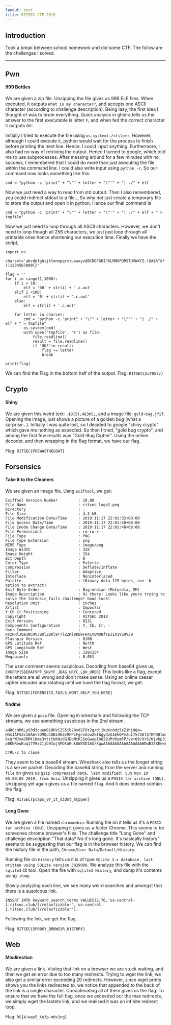 ```yaml
---
layout: post
title: RITSEC CTF 2019
---
```


Introduction
------

Took a break between school homework and did some CTF. The follow are the challenges I solved. 

---

Pwn
------
#### 999 Bottles

We are given a zip file. Unzipping the file gives us 999 ELF files. When executed, it outputs `What is my character?`, and accepts one ASCII character (according to challenge description). Being lazy, the first idea I thought of was to brute everything. Quick analysis in ghidra tells us the answer to the first executable is letter `F`, and when fed the correct character it outputs `OK!`. 

Initially I tried to execute the file using `os.system(./<file>)`. However, although I could execute it, python would wait for the process to finish before printing the next line. Hence, I could input anything. Furthermore, I also had no way of retriving the output. Hence I turned to google, which told me to use subprocesses. After messing around for a few minutes with no success, I remembered that I could do more than just executing the file within the command line. I could also write input using `python -c`. So our command now looks something like this: 

```
cmd = "python -c 'print" + "\"" + letter + "\"'" + "| ./" + elf
```

Now we just need a way to read from std output. Then I also remembered, you could redirect stdout to a file... So why not just create a temporary file to store the output and open it in python. Hence our final command is 

```
cmd = "python -c 'print" + "\"" + letter + "\"'" + "| ./" + elf + " > tmpfile"
```

Now we just need to loop through all ASCII characters. However, we don't need to loop though all 256 characters, we just just loop through all printable ones hence shortening our execution time. Finally we have the script, 

```
import os

charset='abcdefghijklmnopqrstuvwxyzABCDEFGHIJKLMNOPQRSTUVWXYZ.!@#$%^&*()1234567890{}'

flag = ''
for i in range(1,1000):
	if i < 10:
		elf = '00' + str(i) + '.c.out'
	elif i <100:
		elf = '0' + str(i) + '.c.out'
	else:
		elf = str(i) + '.c.out'

	for letter in charset:
		cmd = "python -c 'print" + "\"" + letter + "\"'" + "| ./" + elf + " > tmpfile"
		os.system(cmd)
		with open('tmpfile', 'r') as file:
			file.readline()
			result = file.readline()
			if 'OK!'in result:
				flag += letter
				break

print(flag)
```

We can find the Flag in the bottom half of the output. 
Flag: `RITSEC{AuT057v}`



Crypto
------
#### Shiny

We are given this weird text: `.‡8]5);483‡5;`, and a image file: `gold-bug.jfif`. Opening the image, just shows a picture of a golden bug (what a surprise...). Initially I was quite lost, so I decided to google "shiny crypto" which gave me nothing as expected. So then I tried, "gold bug crypto", and among the first few results was "Gold-Bug Cipher". Using the online decoder, and then wrapping in the flag format, we have our flag. 

Flag: `RITSEC{POEWASTHEGOAT}`



Forsensics
------
#### Take it to the Cleaners

We are given an image file. Usng `exiftool`, we get:

```
ExifTool Version Number         : 10.80
File Name                       : ritsec_logo2.png
Directory                       : .
File Size                       : 4.3 kB
File Modification Date/Time     : 2019:11:17 22:01:32+08:00
File Access Date/Time           : 2019:11:17 22:01:50+08:00
File Inode Change Date/Time     : 2019:11:17 22:01:48+08:00
File Permissions                : rw-rw-r--
File Type                       : PNG
File Type Extension             : png
MIME Type                       : image/png
Image Width                     : 328
Image Height                    : 154
Bit Depth                       : 8
Color Type                      : Palette
Compression                     : Deflate/Inflate
Filter                          : Adaptive
Interlace                       : Noninterlaced
Palette                         : (Binary data 129 bytes, use -b option to extract)
Exif Byte Order                 : Big-endian (Motorola, MM)
Image Description               : Hi there! Looks like youre trying to solve the forensic_fails challenge! Good luck!
Resolution Unit                 : inches
Artist                          : Impos73r
Y Cb Cr Positioning             : Centered
Copyright                       : RITSEC 2018
Exif Version                    : 0231
Components Configuration        : Y, Cb, Cr, -
User Comment                    : RVZHRlJQe1NCRVJBRlZQRl9TTlZZRl9KQkFHX1VSWUNfTEJIX1VSRVJ9
Flashpix Version                : 0100
GPS Latitude Ref                : North
GPS Longitude Ref               : West
Image Size                      : 328x154
Megapixels                      : 0.051
```

The user comment seems suspicious. Decoding from base64 gives us, `EVGFRP{SBERAFVPF_SNVYF_JBAG_URYC_LBH_URER}` This looks like a flag, except the letters are all wrong and don't make sense. Using an online caesar cipher decoder and rotating until we have the flag format, we get:

Flag: `RITSEC{FORENSICS_FAILS_WONT_HELP_YOU_HERE}`




#### findme

We are given a `pcap` file. Opening in wireshark and following the TCP streams, we see something suspicous in the 2nd stream. 

```
aHR0cHM6Ly93d3cueW91dHViZS5jb20vd2F0Y2g/dj1kUXc0dzlXZ1hjUQo=
H4sIAFSZx10AA+3OMQuCQBiH8Zv9FPcFgrvUcw2kIWgydzG1EkQPvZui757S0lSTRPD8lmd43+F/
6cqrWJmaGRMt1Ums3vtitkKHsdGJDqNtKJSeGwup1h628JMrRymFP/ve+Q9/X+5/Kjvkp316t1Vp
p0KNReuKuq17V9x21jb9IwjSPDtuKukGWXXD1AS/XgwAAAAAAAAAAAAAAAAAWDwB38XEewAoAAA=

CTRL-c to close
```

They seem to be a base64 stream. Wireshark also tells us the longer string is a server packet. Decoding the base64 string from the server and running `file` on gives us `gzip compressed data, last modified: Sun Nov 10 05:00:04 2019, from Unix`. Unzipping it gives us a `POSIX tar archive (GNU)`. Unzipping yet again gives us a file named `flag`. And it does indeed contain the flag. 

Flag: `RITSEC{pcaps_0r_it_didnt_h@ppen}`



#### Long Gone

We are given a file named `chrommebin`. Running file on it tells us it's a `POSIX tar archive (GNU)`. Unzipping it gives us a folder Chrome. This seems to be someones chrome browser's files. The challenge title "Long Gone" and challenge description "That data? No it's long gone. It's basically history" seems to be suggesting that our flag is in the browser history. We can find the history file in the path, `Chrome/User Data/Default/History`. 

Running file on `History` tells us it is of type `SQLite 3.x database, last written using SQLite version 3029000`. We analyze this file with the `sqlite3` cli tool. Open the file with `sqlite3 History`, and dump it's contents using `.dump`.

Slowly analyzing each line, we see many weird searches and amongst that there is a suspicous link. 
```
INSERT INTO keyword_search_terms VALUES(2,76,'us-central-1.ritsec.club/l/relaxfizzblur','us-central-1.ritsec.club/l/relaxfizzblur');
```
Following the link, we get the flag.

Flag: `RITSEC{SP00KY_BR0WS3R_H1ST0RY}`



Web
------
#### Misdirection

We are given a link. Visting that link on a browser we are stuck waiting, and then we get an error due to too many redirects. Trying to wget the link, we also get a similar error exceeding 20 redirects. However, since wget prints shows you the links redirected to, we notice that appended to the back of the link is a single character. Concatenating all of them gives us the flag. To ensure that we have the full flag, once we exceeded our the max redirects, we simply wget the lastets link, and we realised it was an infinite redirect loop. 

Flag: `RS{4!way5_Ke3p-m0v1ng}`
